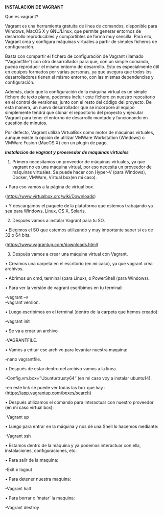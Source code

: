 **INSTALACION DE VAGRANT**

Que es vagrant?

Vagrant es una herramienta gratuita de línea de comandos, disponible para Windows, MacOS X y GNU/Linux, que permite generar entornos de desarrollo reproducibles y compartibles de forma muy sencilla. Para ello, Vagrant crea y configura máquinas virtuales a partir de simples ficheros de configuración.

Basta con compartir el fichero de configuración de Vagrant (llamado “Vagrantfile”) con otro desarrollador para que, con un simple comando, pueda reproducir el mismo entorno de desarrollo. Esto es especialmente útil en equipos formados por varias personas, ya que asegura que todos los desarrolladores tienen el mismo entorno, con las mismas dependencias y configuración.

Además, dado que la configuración de la máquina virtual es un simple fichero de texto plano, podemos incluir este fichero en nuestro repositorio en el control de versiones, junto con el resto del código del proyecto. De esta manera, un nuevo desarrollador que se incorpore al equipo simplemente tendrá que clonar el repositorio del proyecto y ejecutar Vagrant para tener el entorno de desarrollo montado y funcionando en cuestión de minutos.

Por defecto, Vagrant utiliza VirtualBox como motor de máquinas virtuales, aunque existe la opción de utilizar VMWare Workstation (Windows) o VMWare Fusion (MacOS X) con un plugin de pago.

**_Instalacion de vagrant y proeevedor de maquinas virtuales_**

1.	Primero necesitamos un proveedor de máquinas virtuales, ya que vagrant no es una máquina virtual, por eso necesita un proveedor de máquinas virtuales.
Se puede hacer con Hyper-V (para Windows), Docker, VMWare, Virtual box(en mi caso).

•	Para eso vamos a la página de virtual box.

(https://www.virtualbox.org/wiki/Downloads)

•	Y descargamos el paquete de la plataforma que estemos trabajando ya sea para Windows, Linux, OS X, Solaris.

2.	Después vamos a instalar Vagrant para tu SO.

•	Elegimos el SO que estemos utilizando y muy importante saber si es de 32 o 64 bits.

(https://www.vagrantup.com/downloads.html)

3.	Después vamos a crear  una máquina virtual con Vagrant.

•	Creamos una carpeta en el escritorio (en mi caso), ya que vagrant crea archivos.

•	Abrimos un cmd, terminal (para Linux), o PowerShell (para Windows).

•	Para ver la versión de vagrant escribimos en tu terminal:

-vagrant –v        
-vagrant versión.

•	Luego escribimos en el terminal (dentro de la carpeta que hemos creado):

-vagrant init

•	Se va a crear un archivo

-VAGRANTFILE.

•	Vamos a editar ese archivo para levantar nuestra maquina:

-nano vagrantfile.

•	Después de estar dentro del archivo vamos a la línea.

-Config.vm.box=”Ubuntu/trusty64” (en mi caso voy a instalar ubuntu14).

-en este link se puede ver todas las box que hay :
(https://app.vagrantup.com/boxes/search)

•	Después utilizamos el comando para interactuar con nuestro proveedor (en mi caso virtual box):

-Vagrant up

•	Luego para entrar en la máquina y nos dé una Shell lo hacemos mediante:

-Vagrant ssh

•	Estamos dentro de la máquina y ya podemos interactuar con ella, instalaciones, configuraciones, etc.

•	Para salir de la maquina:

-Exit o logout

•	Para detener nuestra maquina:

-Vagrant halt

•	Para borrar o ‘matar’ la maquina:

-Vagrant destroy


